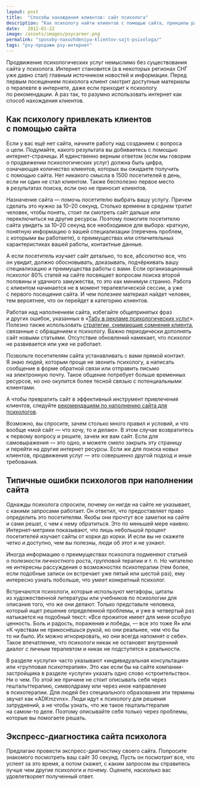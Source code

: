 ```yaml
---
layout: post
title:  "Способы нахождения клиентов: сайт психолога"
description: "Как психологу найти клиентов с помощью сайта, принципы работы над его наполнением"
date:   2012-01-22			 
image: /assets/images/psycareer.png
permalink: "sposoby-naxozhdeniya-klientov-sajt-psixologa/"
tags: "psy-продажи psy-интернет"
---
```


<p>Продвижение психологических услуг немыслимо без существования сайта у&nbsp;психолога. Интернет становится (а&nbsp;в&nbsp;некоторых регионах СНГ уже давно стал) главным источником новостей и&nbsp;информации. Перед первым посещением психолога клиент смотрит доступные материалы о&nbsp;терапевте в&nbsp;интернете, даже если приходит к&nbsp;психологу по&nbsp;рекомендации. А&nbsp;раз так, то&nbsp;разумно использовать интернет как способ нахождения клиентов.</p>
<h2>Как психологу привлекать клиентов с&nbsp;помощью сайта</h2>
<p>Если у&nbsp;вас ещё нет сайта, начните работу над созданием с&nbsp;вопроса о&nbsp;цели. Подумайте, какого результата вы&nbsp;добиваетесь с&nbsp;помощью интернет-страницы. И&nbsp;единственно верным ответом (если мы&nbsp;говорим о&nbsp;продвижении психологических услуг) должна быть цифра, означающая количество клиентов, которых вы&nbsp;ожидаете получить с&nbsp;помощью сайта. Нет никакого смысла в&nbsp;1500 посетителей в&nbsp;день, если ни&nbsp;один не&nbsp;стал клиентом. Также бесполезно первое место в&nbsp;результатах поиска, если оно не&nbsp;приносит клиентов.</p>
<p>Назначение сайта&nbsp;— помочь посетителю выбрать вашу услугу. Причем сделать это нужно за&nbsp;<nobr>10–20 секунд.</nobr> Столько времени в&nbsp;среднем тратит человек, чтобы понять, стоит&nbsp;ли смотреть сайт дальше или переключиться на&nbsp;другие ресурсы. Поэтому помогите посетителю сайта увидеть за&nbsp;<nobr>10–20</nobr> секунд все необходимое для выбора: краткую, понятную информацию о&nbsp;вашей специализации (перечень проблем, с&nbsp;которыми вы&nbsp;работаете), о&nbsp;преимуществах или отличительных характеристиках вашей работы, контактные данные.</p>
<p>А&nbsp;если посетитель изучает сайт детально, то&nbsp;все, абсолютно все, что он&nbsp;увидит, должно обосновывать, доказывать, подчёркивать вашу специализацию и&nbsp;преимущества работы с&nbsp;вами. Если организационный психолог&nbsp;80% статей на&nbsp;сайте посвящает вопросам поиска второй половины и&nbsp;удачного замужества, то&nbsp;это как минимум странно. Работа с&nbsp;клиентом начинается не&nbsp;в&nbsp;момент терапевтической сессии, а&nbsp;уже с&nbsp;первого посещения сайта. И&nbsp;чем полезнее материал найдет человек, тем вероятнее, что он&nbsp;перейдет в&nbsp;категорию клиентов.</p>
<p>Работая над наполнением сайта, избегайте общепринятых фраз и&nbsp;других ошибок, указанных в&nbsp;«<a href="/tabu-v-reklame/">Табу в&nbsp;рекламе психологических услуг</a>». Полезно также использовать <a href="/preodolenie-somnenij-klienta/">стратегии, снимающие сомнения клиента</a>, связанные с&nbsp;обращением к&nbsp;психологу. Важно периодически дополнять сайт новыми статьями. Отсутствие обновлений намекает, что психолог не&nbsp;развивается или уже не&nbsp;работает.</p>
<p>Позвольте посетителям сайта устанавливать с&nbsp;вами прямой контакт. Я&nbsp;знаю людей, которым проще не&nbsp;звонить психологу, а&nbsp;написать сообщение в&nbsp;форме обратной связи или отправить письмо на&nbsp;электронную почту. Такое общение потребует больше временных ресурсов, но&nbsp;оно окупится более тесной связью с&nbsp;потенциальными клиентами.</p>
<p>А&nbsp;чтобы превратить сайт в&nbsp;эффективный инструмент привлечения клиентов, следуйте <a href="/rekomendacii-po-napolneniyu-sajta-dlya-psixologa/">рекомендациям по&nbsp;наполнению сайта для психологов</a>.</p>
<p>Возможно, вы&nbsp;спросите, зачем столько много правил и&nbsp;условий, и&nbsp;что вообще «мой сайт&nbsp;— что хочу, то&nbsp;и&nbsp;делаю». В&nbsp;этом случае возвратитесь к&nbsp;первому вопросу и&nbsp;решите, зачем&nbsp;же вам сайт. Если для самовыражения&nbsp;— это одно, и&nbsp;можете смело закрыть эту страницу и&nbsp;перейти на&nbsp;другие интернет ресурсы. Если&nbsp;же для поиска новых клиентов, продвижения услуг&nbsp;— это совершенно другой подход и&nbsp;иные требования.</p>
<h2>Типичные ошибки психологов при наполнении сайта</h2>
<p>Однажды психолога спросили, почему он&nbsp;нигде на&nbsp;сайте не&nbsp;указывает, с&nbsp;какими запросами работает. Он&nbsp;ответил, что предоставляет право определить это посетителям. Якобы они прочтут все заметки на&nbsp;сайте и&nbsp;сами решат, с&nbsp;чем к&nbsp;нему обратиться. Это по&nbsp;меньшей мере наивно. Интернет-метрики показывают, что лишь небольшой процент посетителей изучает сайты от&nbsp;корки до&nbsp;корки. И&nbsp;если вы&nbsp;не&nbsp;скажете четко и&nbsp;доступно, чем вы&nbsp;полезны, люди об&nbsp;этот и&nbsp;не&nbsp;узнают.</p>
<p>Иногда информацию о&nbsp;преимуществах психолога подменяют статьей о&nbsp;полезности личностного роста, групповой терапии и&nbsp;т.&nbsp;п. Но&nbsp;читателю не&nbsp;интересны рассуждения о&nbsp;возможностях психотерапии (тем более, если подобные записи он&nbsp;встречает уже пятый или шестой раз), ему интересно узнать побольше, что умеет конкретный психолог.</p>
<p>Встречаются психологи, которые используют метафоры, цитаты из&nbsp;художественной литературы или учебников по&nbsp;психологии для описания того, что&nbsp;же они делают. Только представьте человека, который ищет решение определенной проблемы, и&nbsp;уже в&nbsp;четвертый раз натыкается на&nbsp;подобный текст: «Все прожитое имеет для меня особую ценность. Боль и&nbsp;радость, поражения и&nbsp;победы,&nbsp;— все это тоже&nbsp;Я» или «К&nbsp;чувствам не&nbsp;прикоснёшься рукой, но&nbsp;они реальнее, чем что&nbsp;бы то&nbsp;ни&nbsp;было. Их&nbsp;можно игнорировать, но&nbsp;они всегда напомнят о&nbsp;себе». Такое впечатление, что психологи никак не&nbsp;остановят внутренний диалог с&nbsp;личным терапевтом и&nbsp;никак не&nbsp;подступятся к&nbsp;реальности.</p>
<p>В&nbsp;разделе «услуги» часто указывают «индивидуальная консультация» или «групповая психотерапия». Это как если&nbsp;бы на&nbsp;сайте компании-застройщика в&nbsp;разделе «услуги» указать одно слово «строительство». Ни&nbsp;о&nbsp;чем. По&nbsp;этой&nbsp;же причине не&nbsp;стоит описывать себя через гештальттерапию, символдраму или через иное направление в&nbsp;психотерапии. Для людей без специального образования эти термины звучат как «ADKmzvnx». Люди идут к&nbsp;психологу для решения затруднений, а&nbsp;не&nbsp;чтобы узнать, что&nbsp;же такое гештальттерапия на&nbsp;самом-то деле. Поэтому описывайте себя только через проблемы, которые вы&nbsp;помогаете решать.</p>
<h2>Экспресс-диагностика сайта психолога</h2>
<p>Предлагаю провести экспресс-диагностику своего сайта. Попросите знакомого посмотреть ваш сайт 30&nbsp;секунд. Пусть он&nbsp;посмотрит все, что успеет за&nbsp;это время, а&nbsp;потом скажет, с&nbsp;каким запросом вы&nbsp;справитесь лучше чем другие психологи и&nbsp;почему. Оцените, насколько вас удовлетворяет полученный ответ.</p>
